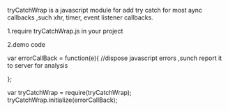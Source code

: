 tryCatchWrap is a javascript module for add try catch for most aync callbacks ,such xhr, timer, event listener callbacks.

1.require tryCatchWrap.js in your project

2.demo code

  var errorCallBack = function(e){
    //dispose javascript errors ,sunch report it to server for analysis
    
  };
  
  
  var tryCatchWrap = require(tryCatchWrap);
  tryCatchWrap.initialize(errorCallBack);
